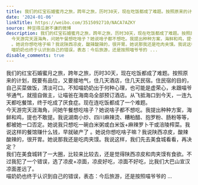 ```yaml
---
title: 我们的红宝石婚蜜月之旅，跨年之旅，历时30天，现在吃饭都成了难题。按照原来的计划，既要有品位，又要接地气，住几天酒店，住几天民宿。住民宿的目的，自己买菜...
date: '2024-01-06'
linkTitle: https://weibo.com/3515092710/NACA7AZKY
source: 种豆得瓜谢不谦的微博
description: 我们的红宝石婚蜜月之旅，跨年之旅，历时30天，现在吃饭都成了难题。按照原来的计划，既要有品位，又要接地气，住几天酒店，住几天民宿。住民宿的目的，自己买菜做饭，清淡可口。不知喵奶奶出于何种心理，也可能是虚荣心，未跟喵爷爷通气，就擅自做主，让喵爸在海南岛全部预订酒店。从飞抵海口到今天，一连九天都吃餐馆，终于吃成了厌食症。现在连吃饭都成了一个难题。<br>
  今天游完天涯海角，问她午餐想吃啥子？她说啥子都不想吃。我提出种种方案，海鲜和鸡，提也不敢提。我说湖南小炒、四川麻辣烫、糟粕醋、抱罗粉、肠粉等等，都被她一口否定。她说我只想吃一碗白米粥或白米饭+麻辣罗卜干或涪陵榨菜。我说这样的餐馆赚什么钱，早就破产了
  。她说你想吃啥子嘛？我说陕西凉皮，酸辣酸辣的，很开胃。她说那我还是吃肉夹馍。我说这样，我们先去美食城看看，再决定？<br> 我们在美食城转了一大圈，比较来比较去，还是觉得陕西凉皮和肉夹馍有食欲。不过我犯了一个错误，选了凉皮+凉面，凉皮好吃，凉面不好吃，比我们大巴山宣汉凉面差远了。<br>
  喵奶奶也终于认识到自己的错误，表态：今后旅游，还是按照喵爷爷的 ...
disable_comments: true
---
```

我们的红宝石婚蜜月之旅，跨年之旅，历时30天，现在吃饭都成了难题。按照原来的计划，既要有品位，又要接地气，住几天酒店，住几天民宿。住民宿的目的，自己买菜做饭，清淡可口。不知喵奶奶出于何种心理，也可能是虚荣心，未跟喵爷爷通气，就擅自做主，让喵爸在海南岛全部预订酒店。从飞抵海口到今天，一连九天都吃餐馆，终于吃成了厌食症。现在连吃饭都成了一个难题。<br> 今天游完天涯海角，问她午餐想吃啥子？她说啥子都不想吃。我提出种种方案，海鲜和鸡，提也不敢提。我说湖南小炒、四川麻辣烫、糟粕醋、抱罗粉、肠粉等等，都被她一口否定。她说我只想吃一碗白米粥或白米饭+麻辣罗卜干或涪陵榨菜。我说这样的餐馆赚什么钱，早就破产了 。她说你想吃啥子嘛？我说陕西凉皮，酸辣酸辣的，很开胃。她说那我还是吃肉夹馍。我说这样，我们先去美食城看看，再决定？<br> 我们在美食城转了一大圈，比较来比较去，还是觉得陕西凉皮和肉夹馍有食欲。不过我犯了一个错误，选了凉皮+凉面，凉皮好吃，凉面不好吃，比我们大巴山宣汉凉面差远了。<br> 喵奶奶也终于认识到自己的错误，表态：今后旅游，还是按照喵爷爷的 ...